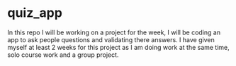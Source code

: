 # quiz_app
In this repo I will be working on a project for the week, I will be coding an app to ask people questions and validating there answers. I have given myself at least 2 weeks for this project as I am doing work at the same time, solo course work and a group project.
